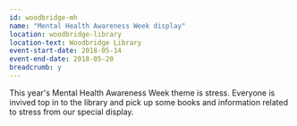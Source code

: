 ```yaml
---
id: woodbridge-mh
name: "Mental Health Awareness Week display"
location: woodbridge-library
location-text: Woodbridge Library
event-start-date: 2018-05-14
event-end-date: 2018-05-20
breadcrumb: y
---
```


This year's Mental Health Awareness Week theme is stress. Everyone is invived top in to the library and pick up some books and information related to stress from our special display.
